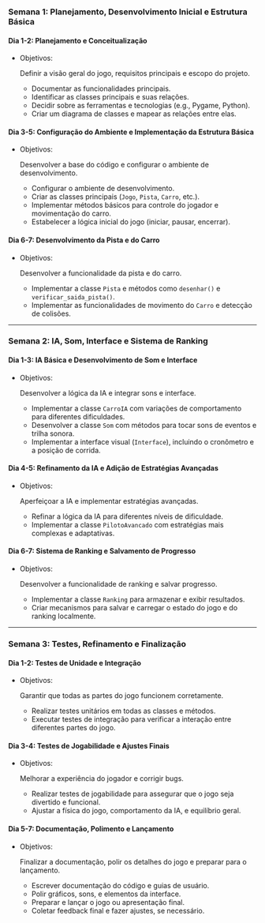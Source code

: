 ### **Semana 1: Planejamento, Desenvolvimento Inicial e Estrutura Básica**

#### **Dia 1-2: Planejamento e Conceitualização**

- Objetivos:

   Definir a visão geral do jogo, requisitos principais e escopo do projeto.

  - Documentar as funcionalidades principais.
  - Identificar as classes principais e suas relações.
  - Decidir sobre as ferramentas e tecnologias (e.g., Pygame, Python).
  - Criar um diagrama de classes e mapear as relações entre elas.

#### **Dia 3-5: Configuração do Ambiente e Implementação da Estrutura Básica**

- Objetivos:

   Desenvolver a base do código e configurar o ambiente de desenvolvimento.

  - Configurar o ambiente de desenvolvimento.
  - Criar as classes principais (`Jogo`, `Pista`, `Carro`, etc.).
  - Implementar métodos básicos para controle do jogador e movimentação do carro.
  - Estabelecer a lógica inicial do jogo (iniciar, pausar, encerrar).

#### **Dia 6-7: Desenvolvimento da Pista e do Carro**

- Objetivos:

   Desenvolver a funcionalidade da pista e do carro.

  - Implementar a classe `Pista` e métodos como `desenhar()` e `verificar_saida_pista()`.
  - Implementar as funcionalidades de movimento do `Carro` e detecção de colisões.

------

### **Semana 2: IA, Som, Interface e Sistema de Ranking**

#### **Dia 1-3: IA Básica e Desenvolvimento de Som e Interface**

- Objetivos:

   Desenvolver a lógica da IA e integrar sons e interface.

  - Implementar a classe `CarroIA` com variações de comportamento para diferentes dificuldades.
  - Desenvolver a classe `Som` com métodos para tocar sons de eventos e trilha sonora.
  - Implementar a interface visual (`Interface`), incluindo o cronômetro e a posição de corrida.

#### **Dia 4-5: Refinamento da IA e Adição de Estratégias Avançadas**

- Objetivos:

   Aperfeiçoar a IA e implementar estratégias avançadas.

  - Refinar a lógica da IA para diferentes níveis de dificuldade.
  - Implementar a classe `PilotoAvancado` com estratégias mais complexas e adaptativas.

#### **Dia 6-7: Sistema de Ranking e Salvamento de Progresso**

- Objetivos:

   Desenvolver a funcionalidade de ranking e salvar progresso.

  - Implementar a classe `Ranking` para armazenar e exibir resultados.
  - Criar mecanismos para salvar e carregar o estado do jogo e do ranking localmente.

------

### **Semana 3: Testes, Refinamento e Finalização**

#### **Dia 1-2: Testes de Unidade e Integração**

- Objetivos:

   Garantir que todas as partes do jogo funcionem corretamente.

  - Realizar testes unitários em todas as classes e métodos.
  - Executar testes de integração para verificar a interação entre diferentes partes do jogo.

#### **Dia 3-4: Testes de Jogabilidade e Ajustes Finais**

- Objetivos:

   Melhorar a experiência do jogador e corrigir bugs.

  - Realizar testes de jogabilidade para assegurar que o jogo seja divertido e funcional.
  - Ajustar a física do jogo, comportamento da IA, e equilíbrio geral.

#### **Dia 5-7: Documentação, Polimento e Lançamento**

- Objetivos:

   Finalizar a documentação, polir os detalhes do jogo e preparar para o lançamento.

  - Escrever documentação do código e guias de usuário.
  - Polir gráficos, sons, e elementos da interface.
  - Preparar e lançar o jogo ou apresentação final.
  - Coletar feedback final e fazer ajustes, se necessário.